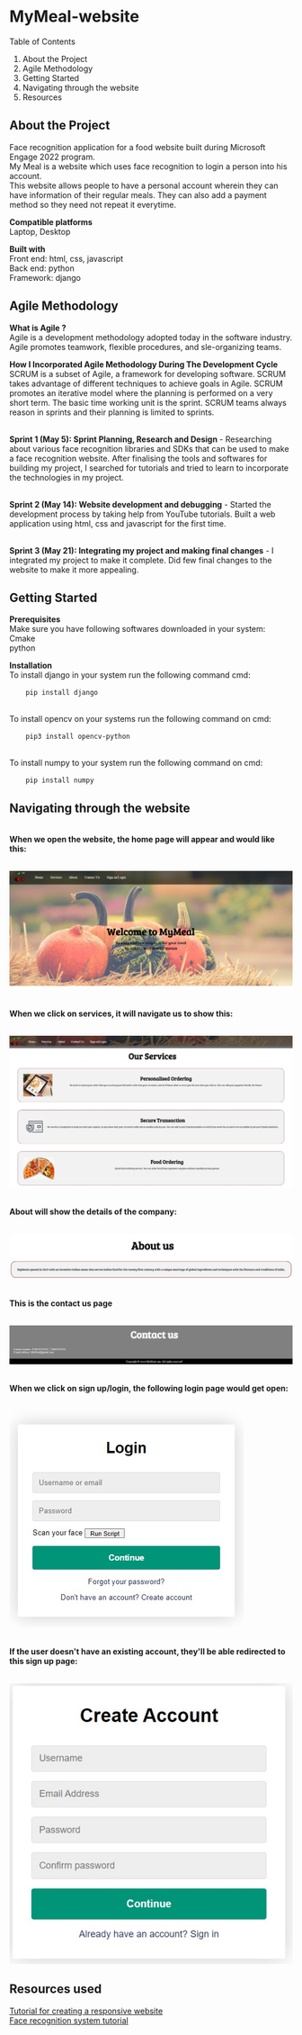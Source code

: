 # MyMeal-website

Table of Contents 
  1. About the Project
  2. Agile Methodology
  3. Getting Started
  4. Navigating through the website
  5. Resources


## **About the Project**
Face recognition application for a food website built during Microsoft Engage 2022 program.
<br> My Meal is a website which uses face recognition to login a person into his account.
<br> This website allows people to have a personal account wherein they can have information of their regular meals. They can also add a payment method so they need not repeat it everytime.

**Compatible platforms**
<br>Laptop, Desktop

**Built with**
<br>Front end: html, css, javascript
<br>Back end: python
<br>Framework: django


## **Agile Methodology**
**What is Agile ?**
<br>Agile is a development methodology adopted today in the software industry. Agile promotes teamwork, flexible procedures, and sle-organizing teams.
  
**How I Incorporated Agile Methodology During The Development Cycle**
<br>SCRUM is a subset of Agile, a framework for developing software. SCRUM takes advantage of different techniques to achieve goals in Agile. SCRUM promotes an     iterative model where the planning is performed on a very short term. The basic time working unit is the sprint. SCRUM teams always reason in sprints and their planning is limited to sprints.

<br>**Sprint 1 (May 5): Sprint Planning, Research and Design** - Researching about various face recognition libraries and SDKs that can be used to make a face recognition      website. After finalising the tools and softwares for building my project, I searched for tutorials and tried to learn to incorporate the technologies in my  project.

<br>**Sprint 2 (May 14): Website development and debugging** - Started the development process by taking help from YouTube tutorials. Built a web application using html, css and javascript for the first time. 

<br>**Sprint 3 (May 21): Integrating my project and making final changes** - I integrated my project to make it complete. Did few final changes to the website to make it more appealing.  


## **Getting Started**

**Prerequisites**
<br>Make sure you have following softwares downloaded in your  system:
<br>Cmake
<br>python

**Installation** 
<br>To install django in your system run the following command cmd:

        pip install django

<br>To install opencv on your systems run the following command on cmd:

        pip3 install opencv-python

<br>To install numpy to your system run the following command on cmd:

        pip install numpy


## **Navigating through the website**

<br>**When we open the website, the home page will appear and would like this:**

<br> ![Home](https://github.com/Anamika0811/photos/blob/4601712047eea4163c32c0718292057153a5670c/pic/home.jpg)


<br>**When we click on services, it will navigate us to show this:**

<br> ![Service](https://github.com/Anamika0811/photos/blob/4601712047eea4163c32c0718292057153a5670c/pic/service.jpg)


<br>**About will show the details of the company:**

<br> ![about](https://github.com/Anamika0811/photos/blob/4601712047eea4163c32c0718292057153a5670c/pic/about.jpg)


<br>**This is the contact us page**

<br> ![Contact](https://github.com/Anamika0811/photos/blob/4601712047eea4163c32c0718292057153a5670c/pic/contact.jpg)


<br> **When we click on sign up/login, the following login page would get open:**

<br> ![Login](https://github.com/Anamika0811/photos/blob/4601712047eea4163c32c0718292057153a5670c/pic/login.jpg)


<br> **If the user doesn't have an existing account, they'll be able redirected to this sign up page:**

<br> ![sign up](https://github.com/Anamika0811/photos/blob/4601712047eea4163c32c0718292057153a5670c/pic/sign%20in%20.jpg)


## **Resources used**

[Tutorial for creating a responsive website](https://www.youtube.com/watch?v=8KVrdL0VcAk&list=PLu0W_9lII9agiCUZYRsvtGTXdxkzPyItg&index=39&t=3260s)
<br>[Face recognition system tutorial](https://youtu.be/sz25xxF_AVE)
